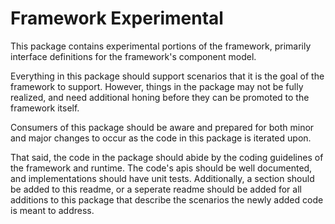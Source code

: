 # Framework Experimental

This package contains experimental portions of the framework, primarily interface definitions for the framework's component model.

Everything in this package should support scenarios that it is the goal of the framework to support. However, things in the package may not be fully realized, and need additional honing before they can be promoted to the framework itself.

Consumers of this package should be aware and prepared for both minor and major changes to occur as the code in this package is iterated upon.

That said, the code in the package should abide by the coding guidelines of the framework and runtime. The code's apis should be well documented, and implementations should have unit tests. Additionally, a section should be added to this readme, or a seperate readme should be added for all additions to this package that describe the scenarios the newly added code is meant to address.
